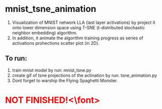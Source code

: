 # mnist_tsne_animation
1. Visualization of MNIST network LLA (last layer activations) by project it onto lower dimension space using
   T-SNE (t-distributed stochastic neighbor embedding) algorithm.
2. In addition, it animate the algorithm training progress as series of activations prohections scatter plot (in 2D).

## To run:
1. train mnist model by run: mnist_tsne.py
2. create gif of tsne projections of the actination by run: tsne_animation.py
3. Dont forget to warship the Flying Spaghetti Monster.

# <font color='red'>NOT FINISHED!<\font>
